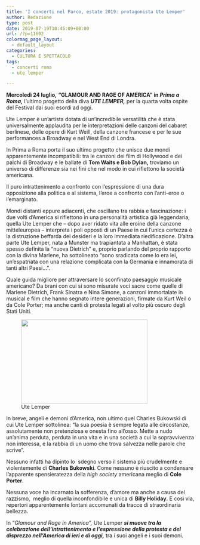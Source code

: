 ```yaml
---
title: 'I concerti nel Parco, estate 2019: protagonista Ute Lemper'
author: Redazione
type: post
date: 2019-07-19T10:45:09+00:00
url: /?p=11602
colormag_page_layout:
  - default_layout
categories:
  - CULTURA E SPETTACOLO
tags:
  - concerti roma
  - ute lemper

---
```

**Mercoledì 24 luglio,** **“GLAMOUR AND RAGE OF AMERICA” in _Prima a Roma,_** l’ultimo progetto della diva **_UTE LEMPER,_** per la quarta volta ospite del Festival dai suoi esordi ad oggi.

Ute Lemper è un’artista dotata di un’incredibile versatilità che è stata universalmente applaudita per le interpretazioni delle canzoni del cabaret berlinese, delle opere di Kurt Weill, della canzone francese e per le sue performances a Broadway e nel West End di Londra.

In Prima a Roma porta il suo ultimo progetto che unisce due mondi apparentemente incompatibili: tra le canzoni dei film di Hollywood e dei palchi di Broadway e le ballate di **Tom Waits e Bob Dylan,** troviamo un universo di differenze sia nei fini che nel modo in cui riflettono la società americana.

Il puro intrattenimento a confronto con l’espressione di una dura opposizione alla politica e al sistema, l’eroe a confronto con l’anti-eroe o l’emarginato.

Mondi distanti eppure adiacenti, che oscillano tra rabbia e fascinazione: i due volti d’America si riflettono in una personalità artistica già leggendaria, quella Ute Lemper che &#8211; dopo aver ridato vita alle eroine della canzone mitteleuropea &#8211; interpreta i poli opposti di un Paese in cui l’unica certezza è la distruzione beffarda dei desideri e la loro immediata riedificazione. D’altra parte Ute Lemper, nata a Munster ma trapiantata a Manhattan, è stata spesso definita la “nuova Dietrich” e, proprio parlando del proprio rapporto con la divina Marlene, ha sottolineato “sono sradicata come lo era lei, un’espatriata con una relazione complicata con la Germania e innamorata di tanti altri Paesi…”.

Quale guida migliore per attraversare lo sconfinato paesaggio musicale americano? Da brani con cui si sono misurate voci sacre come quelle di Marlene Dietrich, Frank Sinatra e Nina Simone, a canzoni immortalate in musical e film che hanno segnato intere generazioni, firmate da Kurt Weil o da Cole Porter; ma anche canti di protesta legati al volto più oscuro degli Stati Uniti.

<figure id="attachment_11604" aria-describedby="caption-attachment-11604" style="width: 338px" class="wp-caption alignleft"><img decoding="async" loading="lazy" class="wp-image-11604" src="https://progressonline.it/wp-content/uploads/2019/07/24-luglio-UTE-LEMPER-300x199.png" alt="" width="338" height="225" /><figcaption id="caption-attachment-11604" class="wp-caption-text">Ute Lemper</figcaption></figure>

In breve, angeli e demoni d’America, non ultimo quel Charles Bukowski di cui Ute Lemper sottolinea: “la sua poesia è sempre legata alle circostanze, assolutamente non pretenziosa e onesta fino all’osso. Mette a nudo un’anima perduta, perduta in una vita e in una società a cui la sopravvivenza non interessa, e la rabbia di un uomo che trova salvezza nelle parole che scrive”.

Nessuno infatti ha dipinto lo  sdegno verso il sistema più crudelmente e violentemente di **Charles Bukowski**. Come nessuno è riuscito a condensare l’apparente spensieratezza della _high society_ americana meglio di **Cole Porter**.

Nessuna voce ha incarnato la sofferenza, d’amore ma anche a causa del razzismo,  meglio di quella inconfondibile e unica di **Billy Holiday**. E così via, repertori apparentemente lontani accomunati da tracce di straordinaria bellezza.

In “_Glamour and Rage in America”,_ Ute Lemper **_si muove tra la celebrazione dell’intrattenimento e l’espressione della protesta e del disprezzo nell’America di ieri e di oggi,_** tra i suoi angeli e i suoi demoni.